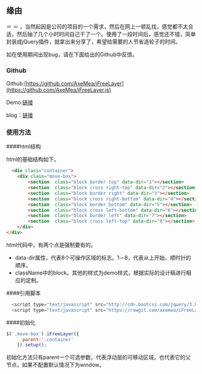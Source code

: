 ## 缘由

＝ ＝ ，当然起因是公司的项目的一个需求，然后在网上一顿乱找，感觉都不太合适，然后抽了几个小时时间自己干了一个。使用了一段时间后，感觉还不错，简单封装成jQuery插件，就拿出来分享了，希望给需要的人节省造轮子的时间。

如在使用期间出现bug，请在下面给出的Github中反馈。

### Github

Github:[https://github.com/AxeMea/iFreeLayer](https://github.com/AxeMea/iFreeLayer.js)

Demo:[链接](http://axemea.github.io/javascripts/move-container/move.html)

blog：[链接](http://axemea.github.io/javascript/2015/12/17/move-layer-plugin.html)

### 使用方法

####html结构

html的基础结构如下。

```html
  <div class="container">
	<div class="move-box">
		<section  class="block border top" data-dir="1"></section>
		<section  class="block cross right-top" data-dir="2"></section>
		<section  class="block border right" data-dir="3"></section>
		<section  class="block cross right-bottom" data-dir="4"></section>
		<section  class="block border bottom" data-dir="5"></section>
		<section  class="block cross left-bottom" data-dir="6"></section>
		<section  class="block border left" data-dir="7"></section>
		<section  class="block cross left-top" data-dir="8"></section>
	</div>
</div>
```

html代码中，有两个点是强制要有的。

* data-dir属性，代表8个可操作区域的标志。1－8，代表从上开始，顺时针的顺序。
* className中的block。其他的样式为demo样式，根据实际的设计稿进行相应的定制。


####引用脚本

```javascript
  <script type="text/javascript" src="http://cdn.bootcss.com/jquery/3.0.0-alpha1/jquery.min.js"></script>
  <script type="text/javascript" src="https://rawgit.com/axemea/iFreeLayer.js/master/iFreeLayer.min.js"></script>
```

####初始化

```javascript
$('.move-box').iFreeLayer({
      parent:'.container'
    }).setup();
```

初始化方法只有parent一个可选参数，代表浮动层的可移动区域，也代表它的父节点，如果不配置默认情况下为window。
